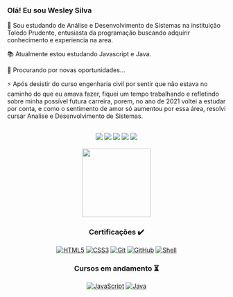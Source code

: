 ### Olá! Eu sou Wesley Silva 
<p align="left">
  👋 Sou estudando de Análise e Desenvolvimento de Sistemas na instituição Toledo Prudente, entusiasta da programação buscando adquirir conhecimento e experiencia na area.
</p>
<p align="left">
  📚 Atualmente estou estudando Javascript e Java.
</p>
<p align="left">
  🔎 Procurando por novas oportunidades...
</p>
<p align="left">
  ⚡ Após desistir do curso engenharia civil por sentir que não estava no caminho do que eu amava fazer, fiquei um tempo trabalhando e refletindo sobre minha possível futura carreira, porem, no ano de 2021 voltei a estudar por conta, e como o sentimento de amor só aumentou por essa área, resolvi cursar Analise e Desenvolvimento de Sistemas.
</p>
<br/>

<div align="center"> 
  <a href="https://www.instagram.com/wesleyallansilva" target="_blank"><img src="https://img.shields.io/badge/-Instagram-%23E4405F?style=for-the-badge&logo=instagram&logoColor=white" target="_blank"></a>
 <a href="https://discord.gg/hQN2k8N6jf" target="_blank"><img src="https://img.shields.io/badge/Discord-7289DA?style=for-the-badge&logo=discord&logoColor=white" target="_blank"></a> 
  <a href="https://facebook.com/wesley.allansilva" target="_blank"><img src="https://img.shields.io/badge/Facebook-1877F2?style=for-the-badge&logo=facebook&logoColor=white" target="_blank"></a>
  <a href = "mailto:wesley.allansilva@gmail.com"><img src="https://img.shields.io/badge/-Email-%23333?style=for-the-badge&logo=gmail&logoColor=white" target="_blank"></a>
  <a href="https://www.linkedin.com/in/wesley-silva-229724208/" target="_blank"><img src="https://img.shields.io/badge/-LinkedIn-%230077B5?style=for-the-badge&logo=linkedin&logoColor=white" target="_blank"></a>

<div align="center">
<br/>
  <a href="https://github.com/wesleyallan">
  <img height="158em" src="https://github-readme-stats.vercel.app/api/top-langs/?username=wesleyallan&layout=compact&langs_count=7&theme=dracula"/>
  </a>
</div>
  
<h3 align="center">  
  Certificações ✔️
</h3>
  
<div align="center">
  
  <a href="https://alunos.b7web.com.br/media/certificates/certificado_3830308.jpg" target="_blank">![HTML5](https://img.shields.io/badge/-HTML5-E34F26?style=for-the-badge&logo=html5&logoColor=white)</a>
  <a href="https://alunos.b7web.com.br/media/certificates/certificado_3830308.jpg" target="_blank">![CSS3](https://img.shields.io/badge/-CSS3-1572B6?style=for-the-badge&logo=css3)</a>
  <a href="#" target="_blank">![Git](https://img.shields.io/badge/-Git-black?style=for-the-badge&logo=git)</a>
  <a href="#" target="_blank">![GitHub](https://img.shields.io/badge/-GitHub-181717?style=for-the-badge&logo=github)</a>
  <a href="https://www.udemy.com/certificate/UC-7a0234f6-9a3e-4654-a3a2-e6d7505ad4df/" target="_blank">![Shell](https://img.shields.io/badge/-Shell%20Script-181717?style=for-the-badge&logo=linux&logoColor=white)</a>
<br/>
</div>
  
<h3 align="center">  
  Cursos em andamento ⏳
</h3>
  
<div align="center">
  
  <a href="#" target="_blank">![JavaScript](https://img.shields.io/badge/-JavaScript-black?style=for-the-badge&logo=javascript)</a>
  <a href="#" target="_blank">![Java](https://img.shields.io/badge/-Java-red?style=for-the-badge&logo=java)</a>
  
 </div>

